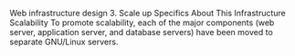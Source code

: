 Web infrastructure design
3. Scale up
Specifics About This Infrastructure
Scalability
To promote scalability, each of the major components (web server, application server, and database servers) have been moved to separate GNU/Linux servers.
